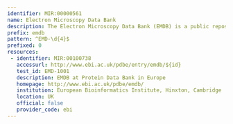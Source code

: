 ```yaml
---
identifier: MIR:00000561
name: Electron Microscopy Data Bank
description: The Electron Microscopy Data Bank (EMDB) is a public repository for electron microscopy density maps of macromolecular complexes and subcellular structures. It covers a variety of techniques, including single-particle analysis, electron tomography, and electron (2D) crystallography. The EMDB map distribution format follows the CCP4 definition, which is widely recognized by software packages used by the structural biology community.
prefix: emdb
pattern: ^EMD-\d{4}$
prefixed: 0
resources:
 - identifier: MIR:00100738
   accessurl: http://www.ebi.ac.uk/pdbe/entry/emdb/${id}
   test_id: EMD-1001
   description: EMDB at Protein Data Bank in Europe
   homepage: http://www.ebi.ac.uk/pdbe/emdb/
   institution: European Bioinformatics Institute, Hinxton, Cambridge
   location: UK
   official: false
   provider_code: ebi
---
```

